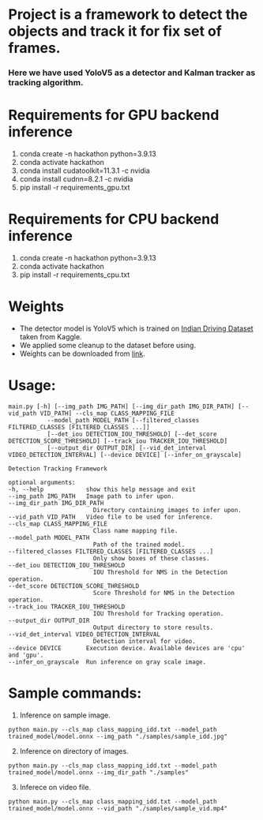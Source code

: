 
# Project is a framework to detect the objects and track it for fix set of frames.


### Here we have used YoloV5 as a detector and Kalman tracker as tracking algorithm.

# Requirements for GPU backend inference
1. conda create -n hackathon python=3.9.13
2. conda activate hackathon
3. conda install cudatoolkit=11.3.1 -c nvidia
4. conda install cudnn=8.2.1 -c nvidia
5. pip install -r requirements_gpu.txt

# Requirements for CPU backend inference
1. conda create -n hackathon python=3.9.13
2. conda activate hackathon
3. pip install -r requirements_cpu.txt

# Weights
- The detector model is YoloV5 which is trained on [Indian Driving Dataset](https://www.kaggle.com/datasets/manjotpahwa/indian-driving-dataset) taken from Kaggle.
- We applied some cleanup to the dataset before using.
- Weights can be downloaded from [link](https://drive.google.com/file/d/1OQWbFYv1K5lzis1G1BChJGdRzkWe6-ja/view?usp=share_link).

# Usage:
> 
    main.py [-h] [--img_path IMG_PATH] [--img_dir_path IMG_DIR_PATH] [--vid_path VID_PATH] --cls_map CLASS_MAPPING_FILE
               --model_path MODEL_PATH [--filtered_classes FILTERED_CLASSES [FILTERED_CLASSES ...]]
               [--det_iou DETECTION_IOU_THRESHOLD] [--det_score DETECTION_SCORE_THRESHOLD] [--track_iou TRACKER_IOU_THRESHOLD]       
               [--output_dir OUTPUT_DIR] [--vid_det_interval VIDEO_DETECTION_INTERVAL] [--device DEVICE] [--infer_on_grayscale]      

    Detection Tracking Framework

    optional arguments:
    -h, --help            show this help message and exit
    --img_path IMG_PATH   Image path to infer upon.
    --img_dir_path IMG_DIR_PATH
                            Directory containing images to infer upon.
    --vid_path VID_PATH   Video file to be used for inference.
    --cls_map CLASS_MAPPING_FILE
                            Class name mapping file.
    --model_path MODEL_PATH
                            Path of the trained model.
    --filtered_classes FILTERED_CLASSES [FILTERED_CLASSES ...]
                            Only show boxes of these classes.
    --det_iou DETECTION_IOU_THRESHOLD
                            IOU Threshold for NMS in the Detection operation.
    --det_score DETECTION_SCORE_THRESHOLD
                            Score Threshold for NMS in the Detection operation.
    --track_iou TRACKER_IOU_THRESHOLD
                            IOU Threshold for Tracking operation.
    --output_dir OUTPUT_DIR
                            Output directory to store results.
    --vid_det_interval VIDEO_DETECTION_INTERVAL
                            Detection interval for video.
    --device DEVICE       Execution device. Available devices are 'cpu' and 'gpu'.
    --infer_on_grayscale  Run inference on gray scale image.

# Sample commands:
1. Inference on sample image.
>
    python main.py --cls_map class_mapping_idd.txt --model_path trained_model/model.onnx --img_path "./samples/sample_idd.jpg"

2. Inference on directory of images.
>
    python main.py --cls_map class_mapping_idd.txt --model_path trained_model/model.onnx --img_dir_path "./samples"

3. Inferece on video file.
> 
    python main.py --cls_map class_mapping_idd.txt --model_path trained_model/model.onnx --vid_path "./samples/sample_vid.mp4"
